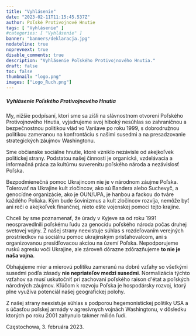```yaml
---
title: "Vyhlásenie"
date: "2023-02-11T11:15:45.537Z"
author: Poľské Protivojnové Hnutie
tags: [ "Vyhlásenie" ]
#categories: [ "Vyhlásenie" ]
banner: "banners/deklaracja.jpg"
nodateline: true
noprevnext: true
disable_comments: true
description: "Vyhlásenie Poľského Protivojnového Hnutia."
draft: false
toc: false
thumbnail: "logo.png"
images: ["Logo_Ruch.png"]
---
```


##### Vyhlásenie Poľského Protivojnového Hnutia


My, nižšie podpísaní, ktorí sme sa zišli na slávnostnom otvorení Poľského Protivojnového Hnutia, vyjadrujeme svoj hlboký nesúhlas so zahraničnou a bezpečnostnou politikou vlád vo Varšave po roku 1999, s dobrodružnou politikou zameranou na konfrontáciu s našimi susedmi a na presadzovanie strategických záujmov Washingtonu.


Sme občianske sociálne hnutie, ktoré vzniklo nezávisle od akejkoľvek politickej strany. Podstatou našej činnosti je organická, vzdelávacia a informačná práca za kultúrnu suverenitu poľského národa a nezávislosť Poľska.


Bezpodmienečná pomoc Ukrajincom nie je v národnom záujme Poľska. Tolerovať na Ukrajine kult zločincov, ako sú Bandera alebo Suchevyč, a genocídne organizácie, ako je OUN/UPA, je hanbou a fackou do tváre každého Poliaka. Kým bude šovinizmus a kult zločincov rozvíja, nemôže byť ani reči o akejkoľvek finančnej, nieto ešte vojenskej pomoci tejto krajine.


Chceli by sme poznamenať, že úrady v Kyjeve sa od roku 1991 neospravedlnili poľskému ľudu za genocídu poľského národa počas druhej svetovej vojny. Z našej strany neexistuje súhlas s rozdeľovaním verejných prostriedkov na sociálnu pomoc ukrajinským prisťahovalcom, ani s organizovanou presídľovacou akciou na území Poľska. Nepodporujeme ruskú agresiu voči Ukrajine, ale zároveň dôrazne zdôrazňujeme __to nie je naša vojna__.


Obhajujeme mier a mierovú politiku zameranú na dobré vzťahy so všetkými susedmi podľa zásady __nie nepriateľov medzi susedmi__. Normalizácia týchto vzťahov sa musí uskutočniť pri zachovaní poľského raison d'état a poľských národných záujmov. Kľúčom k rozvoju Poľska je hospodársky rozvoj, ktorý plne využíva potenciál našej geografickej polohy.


Z našej strany neexistuje súhlas s podporou hegemonistickej politiky USA a s účasťou poľskej armády v agresívnych vojnách Washingtonu, v dôsledku ktorých po roku 2001 zahynulo takmer milión ľudí.


Częstochowa, 3. februára 2023.